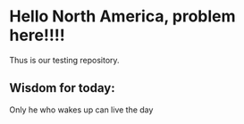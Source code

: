 # Hello North America, problem here!!!!

Thus is our testing repository.


## Wisdom for today:
Only he who wakes up can live the day
